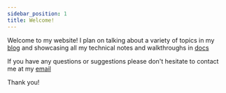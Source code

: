 ```yaml
---
sidebar_position: 1
title: Welcome!
---
```


Welcome to my website! I plan on talking about a variety of topics in my [blog](/blog) and showcasing all my technical notes and walkthroughs in [docs](/docs/welcome)

If you have any questions or suggestions please don't hesitate to contact me at my [email](mailto:nathan@nburns.tech)

Thank you!